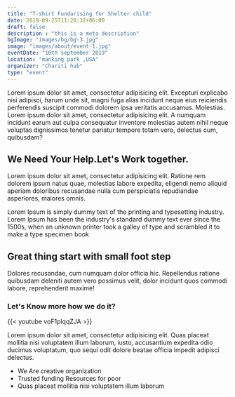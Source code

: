 ```yaml
---
title: "T-shirt Fundarising for Shelter child"
date: 2019-09-25T11:28:32+06:00
draft: false
description : "this is a meta description"
bgImage: "images/bg/bg-3.jpg"
image: "images/about/event-1.jpg"
eventDate: "16th september 2019"
location: "manking park ,USA"
organizer: "Chariti hub"
type: "event"
---
```



Lorem ipsum dolor sit amet, consectetur adipisicing elit. Excepturi explicabo nisi adipisci, harum unde
sit, magni fuga alias incidunt neque eius reiciendis perferendis suscipit commodi dolorem ipsa veritatis
accusamus. Molestias. Lorem ipsum dolor sit amet, consectetur adipisicing elit. A numquam incidunt earum aut
culpa consequatur inventore molestias autem nihil neque voluptas dignissimos tenetur pariatur tempore totam
vero, delectus cum, quibusdam?

## We Need Your Help.Let's Work together.

Lorem ipsum dolor sit amet, consectetur adipisicing elit. Ratione rem dolorem ipsum natus quae, molestias
labore expedita, eligendi nemo aliquid aperiam doloribus recusandae nulla cum perspiciatis repudiandae
asperiores, maiores omnis.

Lorem Ipsum is simply dummy text of the printing and typesetting industry. Lorem Ipsum has been the industry's standard dummy text ever since the 1500s, when an unknown printer took a galley of type and scrambled it to make a type specimen book 

## Great thing start with small foot step

Dolores recusandae, cum numquam dolor officia hic. Repellendus ratione quibusdam deleniti autem vero
possimus velit, dolor incidunt quos commodi labore, reprehenderit maxime!

### Let's Know more how we do it?

{{< youtube voF1plqqZJA >}}

Lorem ipsum dolor sit amet, consectetur adipisicing elit. Quas placeat mollitia nisi
voluptatem illum laborum, iusto, accusantium expedita odio ducimus voluptatum, quo sequi odit dolore beatae
officia impedit adipisci delectus.


* We Are creative organization
* Trusted funding Resources for poor 
* Quas placeat mollitia nisi voluptatem illum laborum